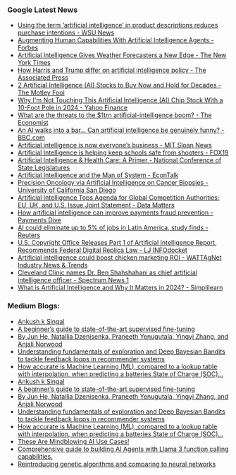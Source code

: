 ### Google Latest News
<!-- GOOGLE-NEWS-CONTENT:START -->

- [Using the term ‘artificial intelligence’ in product descriptions reduces purchase intentions - WSU News](https://news.google.com/rss/articles/CBMi0wFBVV95cUxPZjNpTkxZeTVfc0ZnYjN0bzRNcENpVjVDYWhLYXpFd1JkSGpPMjE0ZDVQZHE1ZHZYQTZ0S0w2MU9SQk81WWdmaE1HN3AzeHg3WC1qRFJHQlI2NktvdldreThFZ2RIRG1CXzc4cTVnbmc2SEFYOWw3cG9hRnhqNlJUSDJ0d2NKUS1uSW9uSXpTRTlLaVd2eHZOZFRJM1RvSS1oaTQ1dVJQTDNCd1ljZFZUcDF5Z1d3NS1fa3hSYnRTdkYtZlhXbVp6MVBrYmlSUENTM0lZ?oc=5)
- [Augmenting Human Capabilities With Artificial Intelligence Agents - Forbes](https://news.google.com/rss/articles/CBMiugFBVV95cUxQN0FSUWhwckloMUpOTktNN1REWDZVYjZFbmxDQldSbEJ0UkhLTVhJcW9nTzZGdzFlb1BpTGdZT2RNSmZEaTc2M3FfTk9tanVtVDJfQUF2N2dqZkJxTHNGYlA5djdBME15Q3RhYkRNMU5VM29rNU9mdkVSVUZMMnhIcnRrb0NpR1FTLWhhbk1ZTkVQQTRSWkhqdHhJWjFJTFBwa0k4UHBpUjlDYlN1UEZxWmxPS0dJTHZKMkE?oc=5)
- [Artificial Intelligence Gives Weather Forecasters a New Edge - The New York Times](https://news.google.com/rss/articles/CBMikwFBVV95cUxOdm1UVmhRdGV0M2hfb3ZISHZIMnZKLUdYQ2NDTGNNRFNzRHI0UjIyMWtIQm9zNC15bFpIYzVQa0RJTUd3cWR0cUJzeW1aWnRTejZrNEx4dWtLYVdqaXFsQVBBRlh1dGVUVlZxaUVXTkdDZ0RtN0VNMUtyejhmcE5KYmJ4Qlh5dTU2aWkyaWNWWGJzakk?oc=5)
- [How Harris and Trump differ on artificial intelligence policy - The Associated Press](https://news.google.com/rss/articles/CBMisgFBVV95cUxPdnRGcUcwX2U1OEtEdlY5NXlpM3luTHBxbHdnRVljY3BVXy1ZN25oUDRkejh3bk1HbE1Jd0ZjZlkzR3VfQWFRa2NlYmxncmJweFY1Y0FuQ1Exbld0bW11Y0wzbXZvZENRb3RtaTdoczNyNS1Yb1dpeHRfTGtfNzVjMU5ZTnEzNkZyU0RSa2tQa1NaX0dFcTctbzZTdVlxaGFlbDgtMU9UYU03aW5RWkU5SENn?oc=5)
- [2 Artificial Intelligence (AI) Stocks to Buy Now and Hold for Decades - The Motley Fool](https://news.google.com/rss/articles/CBMikwFBVV95cUxPMjNSelhYRVRFby03R0EyMnZPSHY1WkZBVF9yTXRndm9pWC0xQzZ2MTBmRHBiZW9jRzdzSlpnTTdsZVRBbTdLcDM0V1pRYWE1TEdobEtWNDl0WGN4OTdpaExES2RFRTRFbXhEWUVUSzV1cjFxcTJPR2xkVmVraWR1SzBMVlFHUXN0TGFDZmx2RnUwYzA?oc=5)
- [Why I'm Not Touching This Artificial Intelligence (AI) Chip Stock With a 10-Foot Pole in 2024 - Yahoo Finance](https://news.google.com/rss/articles/CBMiggFBVV95cUxNWlRxbXR4bV81NE85Sl9SYktYVTNRVXZGdzFNTE91ZnpiN2p2OHpSeTB5WWY1SVRLZXcycE1La0R5SHRvWks0V19QV1ktUkloS0xRNUpGdVMzclNHendNa2E2U2NiajBUWXRLS1B3Nlo3UW5fS0hVTnRpeWNTZGpwQVZR?oc=5)
- [What are the threats to the $1trn artificial-intelligence boom? - The Economist](https://news.google.com/rss/articles/CBMiqwFBVV95cUxQZjBSNk1veExzQVl2TnNjY0ZIOFBXUmxxaVpJMkd0OS1acFo4RnFfT2kzeU9jbnd4TEhjdThsNURld0VrRW1KWkpyeUxSWEt3WTBPamVRTTNmcXd5cExoTzl3TUpyd2cxRWVOMHZhYzF6Tm01eGtkOXVtTFdWdU1SUmZsTy05VUUtYVBMVnYtbHJfYWFubXRqRGpOVDBWQ1JMczJMTU1aVFFwV1k?oc=5)
- [An AI walks into a bar... Can artificial intelligence be genuinely funny? - BBC.com](https://news.google.com/rss/articles/CBMilAFBVV95cUxPOE9WUjBJdm1CTjI2RmQ5RXNvVmZLZUFjVFNGVUtzYU5sWV9RdTU0aWV3SjR3QWJpN3VLN0M1UHNEN3FQSEtab1hRLWdaWnJObFMzX2RYcDJvSXFUZTlrZlBhTXJheHNHM0pKdzZpSmdibThOcldhQmFlN0U0bENzSTNMQTNMdy1CMC01djhSbk1ZX3dL?oc=5)
- [Artificial intelligence is now everyone’s business - MIT Sloan News](https://news.google.com/rss/articles/CBMilwFBVV95cUxNNVhmNkNLSnBYX0lWV3JkVTkwa3hCSXpheTJUc1RPWFR3cU5ZMC15Q0FpczFJTzV3Ml9uZWxNb2lzVGFDNHJRV3VDTTc0T24yVmFGSzMwa3BtLXdJRDRhYXBPWmdqU3N2THJRWnJvRjFRaUpWbDJ3QTBKUllMeXNjZVJhOEo5d0FEVlJxczF5Ti1CaE1HNkxV?oc=5)
- [Artificial Intelligence is helping keep schools safe from shooters - FOX19](https://news.google.com/rss/articles/CBMimwFBVV95cUxOTUFudGJsYlY0U2cxTDZkMGtWQkFwdDAzaFBnbXczWVNOcnBrZFdGVkdKZ3R5UFRNRWdNTFgySFhsbEFzMzVoSmlLTFNLTE85MVhPOUFQSkFrVzBDWlF6dWJUa2ZEb2s1OXRwejZPT3lQZFdGdi1kWGVibzFlZ2ZpdWszdWNHRG8tRW14ZUkxYktjVjl6OVpZampna9IBrwFBVV95cUxQcjV5XzRmYWhUd21Ibll1Q0IxR2FfUV9LRDhBNFJ6cGRkcnBCb1kwSU5xZFVaLVNLNmFybE5mNkVZZEF6Y3ZhUGxwQ2lOMEpET0Jub0FDZEU2RE1YSmVxUEctdEs0cjNRT29tVWJONUpiZUdRZFpkaXNfU1V0MDE5ZXNDemJKaFBuQXU5anJnUXJzRm5CNk5pYlJKd2NJUy1uWFJ4SWQ5RW9MTDh6ZE44?oc=5)
- [Artificial Intelligence & Health Care: A Primer - National Conference of State Legislatures](https://news.google.com/rss/articles/CBMifEFVX3lxTFBZZ2hVeWVLQ0ZNWDhNZ3ZIU0Q3OUM2b3E4V0NWbmROVkxwRUYwT2tMY0VoNk16TFVxTl9KVU1UOERseWdyWGl1ajlselhVdGk2QXZXOE9KNDE4Nzc3R05KQVJKeVJNbFp5QkZ5M0RPdjBUVDBPQ2RpS0xXZnI?oc=5)
- [Artificial Intelligence and the Man of System - EconTalk](https://news.google.com/rss/articles/CBMigwFBVV95cUxQeDRpZC1raXBxbnkyaXgwMjUyb1V1bE9LYjBEUWUyalNtelJ1dHBTdHdXX1ZQdnI0eW9id0Y5elNhMVVBS3UzMFM3TUN3dDBSSFV1RGQ3U2NZSUtpZjloeEMyTTRjWGZ5YTROclRjYml4czRHWDVRVllDcEoxb1l1blhXaw?oc=5)
- [Precision Oncology via Artificial Intelligence on Cancer Biopsies - University of California San Diego](https://news.google.com/rss/articles/CBMimgFBVV95cUxPUG1XSFFCZUpwTVh4UkpxMm1rQjZlR3dySllmZW5TbXE5enhGNXE0R3hnelNZek94bWdfMFFrVmhSa2pDcnpjN0hpNkk2R1Q1NFlTN3BXcHJvdU9qRkdSVmJ6eXhtcmdmRTFESmZPSTBINDFfcGhTcTBpdHlRcl9CSkRYNWtIRnBnNFMzRDh4VDZNblBCODRVZHZR?oc=5)
- [Artificial Intelligence Tops Agenda for Global Competition Authorities: EU, UK, and U.S. Issue Joint Statement - Data Matters](https://news.google.com/rss/articles/CBMi4wFBVV95cUxPMkk4MHpfMFM5WGhWdkprcFZURHV3UGQ3UmY5SmFwRm1uUV9oUnZVcDQ3YUI0M1haNXNZaV9IdnduY2JwbTZ0eFhQT04tNHNvbFhoZjd4Y3BqcWNyektWbU52Um9tSnBTUkdhMHVOZHFpZzk1SjduUEJyckhBMVZ5ZGc0aHhnU3BIdWtwRWFuZkpJMGxvZ3VwSTJET3JncERmWnhIMlR2YTJ0Q0UtdkJvZ0p1UTd6Sng0Y2tXa0NDNTRSRVEzS0s2Zm5VbUx0bzE4XzhINDh1bnRmNmFLME9tNnBPbw?oc=5)
- [How artificial intelligence can improve payments fraud prevention - Payments Dive](https://news.google.com/rss/articles/CBMiogFBVV95cUxQNktRdFFDTE03eC1JVDdPMVZxcE5yU3M0YUQwdXZOckszREZSNExMNzF0MUFpb3dISFIyaUVzUHV5MU96RVVSY3JBa2lTeURYZnZBX09NUWtZRTlPMVd5RmpxdDQ4MWx2di1HN2piOEw4YkMxRjlDa1h4WGZxX2RPZzE5RDRRQ1hPenVHbFFGWVNOT2RxR0lNLUtFTWJSSzNLWmc?oc=5)
- [AI could eliminate up to 5% of jobs in Latin America, study finds - Reuters](https://news.google.com/rss/articles/CBMiwwFBVV95cUxQNFFsVUpVUDlYY081d3RSUjEwdXpQUVYwTDROT3A5MnFBQXlZbzdSNVo0T01kOW83WktwN3BkMC0xbmtkMlk0NG9JclV6SWl1RUNSQm5qdVpXM3E0MlBrTkd5UFhLb3Jwa1RsTWRoclF1dEdRSjhWWjQ3bHBlUXVOSzhVVEMyajAyekJ4dEJqMGRfSEtieGdaZEdkWTFPYkxXbXRQYWRaSmVjRXpUTU9mTUlBYVhvS0dpSUJLUnUySURySzA?oc=5)
- [U.S. Copyright Office Releases Part 1 of Artificial Intelligence Report, Recommends Federal Digital Replica Law - LJ INFOdocket](https://news.google.com/rss/articles/CBMi4gFBVV95cUxQVlRtSTN4ZnpReFZKMnMtNjVlVXZsYkhnSVVvcm1Ga3BickVxbFJhZC1YMmprMm5LU3EwWkRtaUJ3QXRaN1gxeE5MMldvUHNHclQ4Nk5rUldtQmxScHR3b2VpVGtWdmpmRXRnUmRrT2lJck4xZ1UtRlI0anVSTUdEelMtU1N3WERvcGFpNXJtODFqaVhKUTE2ZF9TSTZQZHlXRFFlZ0F5YmJZOHBtQWlqSW9rUmZuTE16NEFVMDJpUHBrdzRsaFFFb21YRVlXcUhSOGpBRHpBdFlFcF9JWEp5VHlR?oc=5)
- [Artificial intelligence could boost chicken marketing ROI - WATTAgNet Industry News & Trends](https://news.google.com/rss/articles/CBMiwAFBVV95cUxORTFEb1FTdGpKU1AxbXFadnRGR2FuUnN6cjA0SFo5QnNZbG1TZUUtYi03dU11Tk9hT0dEaFJlaXNKLV9pTnNGVVJUMWJZSFhJdVdSTlh3NWo5cXd1a2pEb2Q0bHpzY0M5clBkX1IyYU5XMEdGYk5TbGJFMEV1VzZCTnRncUhMS0NRUUVaa2RqWmR4aFd1MGhmMlBJekNGbHd3T1JhU0FWV2x6bklPeUtfeDNuaWlBclp6UzNhM3JLQ3c?oc=5)
- [Cleveland Clinic names Dr. Ben Shahshahani as chief artificial intelligence officer - Spectrum News 1](https://news.google.com/rss/articles/CBMikAFBVV95cUxQNkdRLXNIZFFPZE03Q09PTjd4bFpiaFFfUnNjR3BfV3dwNHM2MlRkaDZlSl92QmtzTXVYQVExb1BqbHB5TDVuODYwZXBnVzBzSWdOMnVJRWNOVm93Nm1MUmh4X0tRVXp3Ukpub0ZQY05JZG5tWENuaXc0VzRhZTdYNmFMYk82bG1Tb2hIZGFLeUQ?oc=5)
- [What is Artificial Intelligence and Why It Matters in 2024? - Simplilearn](https://news.google.com/rss/articles/CBMipAFBVV95cUxPVVFqUGlIQ0dCX0hxVDg0V3cxbjZKQ0dpZFZoNF9GV3dFb1I1V3hZZDBzTE4tZk92bzdBNmlTbS1NVTF4ZDVrdDNTQjctN292UjJnTloySjUtbnRjdXF5QTBhc1V3RzdYMTR0Q0ctRTNORTI2WllGQnhwMWpFVHBXRmhJRnVtd2JaSXctcHVETElfWkpsMlRuY3RkMVZfdXVKNnVMSg?oc=5)<!-- GOOGLE-NEWS-CONTENT:END -->

### Medium Blogs:
<!-- MEDIUM-CONTENT:START -->

- [Ankush k Singal](https://medium.com/ai-advances/beyond-chunking-simplifying-rag-with-full-document-retrieval-911c757cb399?source=topic_portal_recommended_stories---------0-84----------machine_learning----------ff70f826_6302_4598_a874_6a460d3a4d08-------)
- [A beginner’s guide to state-of-the-art supervised fine-tuning](https://medium.com/towards-data-science/fine-tune-llama-3-1-ultra-efficiently-with-unsloth-7196c7165bab?source=topic_portal_recommended_stories---------1-107----------machine_learning----------ff70f826_6302_4598_a874_6a460d3a4d08-------)
- [By Jun He, Natallia Dzenisenka, Praneeth Yenugutala, Yingyi Zhang, and Anjali Norwood](https://medium.com/netflix-techblog/maestro-netflixs-workflow-orchestrator-ee13a06f9c78?source=topic_portal_recommended_stories---------2-85----------machine_learning----------ff70f826_6302_4598_a874_6a460d3a4d08-------)
- [Understanding fundamentals of exploration and Deep Bayesian Bandits to tackle feedback loops in recommender systems](https://medium.com/towards-data-science/handling-feedback-loops-in-recommender-systems-deep-bayesian-bandits-e83f34e2566a?source=topic_portal_recommended_stories---------3-84----------machine_learning----------ff70f826_6302_4598_a874_6a460d3a4d08-------)
- [How accurate is Machine Learning (ML), compared to a lookup table with interpolation, when predicting a batteries State of Charge (SOC)…](https://medium.com/@reefwing/4-embedded-ai-battery-state-of-charge-using-machine-learning-c6bc4ae27a11?source=topic_portal_recommended_stories---------4-107----------machine_learning----------ff70f826_6302_4598_a874_6a460d3a4d08-------)
- [Ankush k Singal](https://medium.com/ai-advances/beyond-chunking-simplifying-rag-with-full-document-retrieval-911c757cb399?source=topic_portal_recommended_stories---------0-84----------machine_learning----------ff70f826_6302_4598_a874_6a460d3a4d08-------)
- [A beginner’s guide to state-of-the-art supervised fine-tuning](https://medium.com/towards-data-science/fine-tune-llama-3-1-ultra-efficiently-with-unsloth-7196c7165bab?source=topic_portal_recommended_stories---------1-107----------machine_learning----------ff70f826_6302_4598_a874_6a460d3a4d08-------)
- [By Jun He, Natallia Dzenisenka, Praneeth Yenugutala, Yingyi Zhang, and Anjali Norwood](https://medium.com/netflix-techblog/maestro-netflixs-workflow-orchestrator-ee13a06f9c78?source=topic_portal_recommended_stories---------2-85----------machine_learning----------ff70f826_6302_4598_a874_6a460d3a4d08-------)
- [Understanding fundamentals of exploration and Deep Bayesian Bandits to tackle feedback loops in recommender systems](https://medium.com/towards-data-science/handling-feedback-loops-in-recommender-systems-deep-bayesian-bandits-e83f34e2566a?source=topic_portal_recommended_stories---------3-84----------machine_learning----------ff70f826_6302_4598_a874_6a460d3a4d08-------)
- [How accurate is Machine Learning (ML), compared to a lookup table with interpolation, when predicting a batteries State of Charge (SOC)…](https://medium.com/@reefwing/4-embedded-ai-battery-state-of-charge-using-machine-learning-c6bc4ae27a11?source=topic_portal_recommended_stories---------4-107----------machine_learning----------ff70f826_6302_4598_a874_6a460d3a4d08-------)
- [These Are Mindblowing AI Use Cases!](https://medium.com/the-generator/top-20-gpt-4o-use-cases-that-actually-improve-your-everyday-life-c136f2c802d2?source=topic_portal_recommended_stories---------5-85----------machine_learning----------ff70f826_6302_4598_a874_6a460d3a4d08-------)
- [Comprehensive guide to building AI Agents with Llama 3 function calling capabilities.](https://medium.com/towards-data-science/using-llama-3-for-building-ai-agents-7e74f79d1ccc?source=topic_portal_recommended_stories---------6-84----------machine_learning----------ff70f826_6302_4598_a874_6a460d3a4d08-------)
- [Reintroducing genetic algorithms and comparing to neural networks](https://medium.com/towards-data-science/rl-for-physical-dynamical-systems-an-alternative-approach-8e2269dc1e79?source=topic_portal_recommended_stories---------7-107----------machine_learning----------ff70f826_6302_4598_a874_6a460d3a4d08-------)<!-- MEDIUM-CONTENT:END -->

